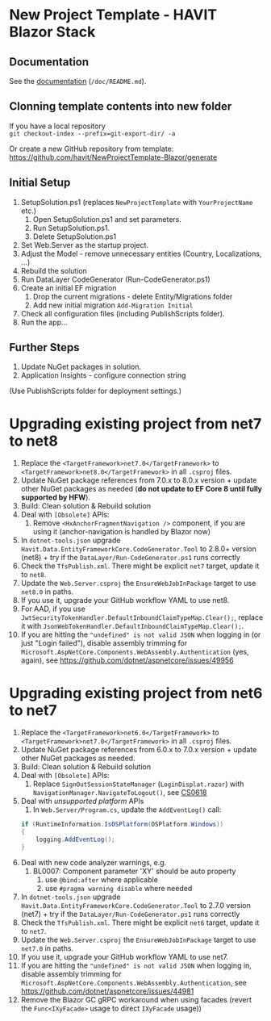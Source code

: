 ﻿# New Project Template - HAVIT Blazor Stack

## Documentation
See the [documentation](./doc/README.md) (`/doc/README.md`).

## Clonning template contents into new folder
If you have a local repository   
`git checkout-index --prefix=git-export-dir/ -a`

Or create a new GitHub repository from template:  
https://github.com/havit/NewProjectTemplate-Blazor/generate

## Initial Setup
1. SetupSolution.ps1 (replaces `NewProjectTemplate` with `YourProjectName` etc.)
   1. Open SetupSolution.ps1 and set parameters.
   1. Run SetupSolution.ps1.
   1. Delete SetupSolution.ps1
1. Set Web.Server as the startup project.
1. Adjust the Model - remove unnecessary entities (Country, Localizations, ...)
1. Rebuild the solution
1. Run DataLayer CodeGenerator (Run-CodeGenerator.ps1)
1. Create an initial EF migration
   1. Drop the current migrations - delete Entity/Migrations folder
   1. Add new initial migration `Add-Migration Initial`
1. Check all configuration files (including PublishScripts folder).
1. Run the app...



## Further Steps
1. Update NuGet packages in solution.
1. Application Insights - configure connection string

(Use PublishScripts folder for deployment settings.)



# Upgrading existing project from net7 to net8

1. Replace the `<TargetFramework>net7.0</TargetFramework>` to `<TargetFramework>net8.0</TargetFramework>` in all `.csproj` files.
1. Update NuGet package references from 7.0.x to 8.0.x version + update other NuGet packages as needed (**do not update to EF Core 8 until fully supported by HFW**).
1. Build: Clean solution & Rebuild solution
1. Deal with `[Obsolete]` APIs:
   1. Remove `<HxAnchorFragmentNavigation />` component, if you are using it (anchor-navigation is handled by Blazor now)
1. In `dotnet-tools.json` upgrade `Havit.Data.EntityFrameworkCore.CodeGenerator.Tool` to 2.8.0+ version (net8) + try if the `DataLayer/Run-CodeGenerator.ps1` runs correctly
1. Check the `TfsPublish.xml`. There might be explicit `net7` target, update it to `net8`.
1. Update the `Web.Server.csproj` the `EnsureWebJobInPackage` target to use `net8.0` in paths.
1. If you use it, upgrade your GitHub workflow YAML to use net8.
1. For AAD, if you use `JwtSecurityTokenHandler.DefaultInboundClaimTypeMap.Clear();`, replace it with `JsonWebTokenHandler.DefaultInboundClaimTypeMap.Clear();`.
1. If you are hitting the `"undefined" is not valid JSON` when logging in (or just "Login failed"), disable assembly trimming for `Microsoft.AspNetCore.Components.WebAssembly.Authentication` (yes, again), see https://github.com/dotnet/aspnetcore/issues/49956


# Upgrading existing project from net6 to net7

1. Replace the `<TargetFramework>net6.0</TargetFramework>` to `<TargetFramework>net7.0</TargetFramework>` in all `.csproj` files.
1. Update NuGet package references from 6.0.x to 7.0.x version + update other NuGet packages as needed.
1. Build: Clean solution & Rebuild solution
1. Deal with `[Obsolete]` APIs:
    1. Replace `SignOutSessionStateManager` (`LoginDisplat.razor`) with `NavigationManager.NavigateToLogout()`, see [CS0618](https://learn.microsoft.com/en-us/dotnet/csharp/language-reference/compiler-messages/cs0618)
1. Deal with *unsupported platform* APIs
    1. In `Web.Server/Program.cs`, update the `AddEventLog()` call:
    ```csharp
	if (RuntimeInformation.IsOSPlatform(OSPlatform.Windows))
	{
		logging.AddEventLog();
	}
	```
1. Deal with new code analyzer warnings, e.g.
    1. BL0007: Component parameter 'XY' should be auto property
        1. use `@bind:after` where applicable
		1. use `#pragma warning disable` where needed
1. In `dotnet-tools.json` upgrade `Havit.Data.EntityFrameworkCore.CodeGenerator.Tool` to 2.7.0 version (net7) + try if the `DataLayer/Run-CodeGenerator.ps1` runs correctly
1. Check the `TfsPublish.xml`. There might be explicit `net6` target, update it to `net7`.
1. Update the `Web.Server.csproj` the `EnsureWebJobInPackage` target to use `net7.0` in paths.
1. If you use it, upgrade your GitHub workflow YAML to use net7.
1. If you are hitting the `"undefined" is not valid JSON` when logging in, disable assembly trimming for `Microsoft.AspNetCore.Components.WebAssembly.Authentication`, see https://github.com/dotnet/aspnetcore/issues/44981
1. Remove the Blazor GC gRPC workaround when using facades (revert the `Func<IXyFacade>` usage to direct `IXyFacade` usage))
